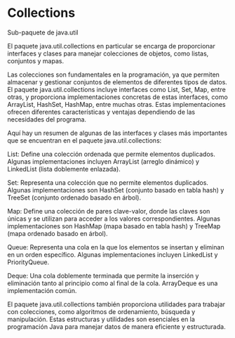 # Collections
Sub-paquete de java.util

El paquete java.util.collections en particular se encarga de proporcionar interfaces y clases para manejar colecciones de objetos, como listas, conjuntos y mapas.

Las colecciones son fundamentales en la programación, ya que permiten almacenar y gestionar conjuntos de elementos de diferentes tipos de datos. El paquete java.util.collections incluye interfaces como List, Set, Map, entre otras, y proporciona implementaciones concretas de estas interfaces, como ArrayList, HashSet, HashMap, entre muchas otras. Estas implementaciones ofrecen diferentes características y ventajas dependiendo de las necesidades del programa.

Aquí hay un resumen de algunas de las interfaces y clases más importantes que se encuentran en el paquete java.util.collections:

List: Define una colección ordenada que permite elementos duplicados. Algunas implementaciones incluyen ArrayList (arreglo dinámico) y LinkedList (lista doblemente enlazada).

Set: Representa una colección que no permite elementos duplicados. Algunas implementaciones son HashSet (conjunto basado en tabla hash) y TreeSet (conjunto ordenado basado en árbol).

Map: Define una colección de pares clave-valor, donde las claves son únicas y se utilizan para acceder a los valores correspondientes. Algunas implementaciones son HashMap (mapa basado en tabla hash) y TreeMap (mapa ordenado basado en árbol).

Queue: Representa una cola en la que los elementos se insertan y eliminan en un orden específico. Algunas implementaciones incluyen LinkedList y PriorityQueue.

Deque: Una cola doblemente terminada que permite la inserción y eliminación tanto al principio como al final de la cola. ArrayDeque es una implementación común.

El paquete java.util.collections también proporciona utilidades para trabajar con colecciones, como algoritmos de ordenamiento, búsqueda y manipulación. Estas estructuras y utilidades son esenciales en la programación Java para manejar datos de manera eficiente y estructurada.